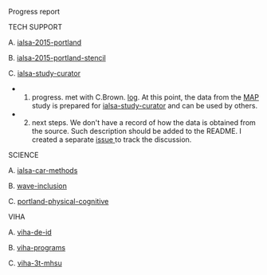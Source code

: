 Progress report

TECH SUPPORT 

A. [ialsa-2015-portland](https://github.com/IALSA/IALSA-2015-Portland)   

B. [ialsa-2015-portland-stencil](https://github.com/IALSA/ialsa-2015-portland-stencil)  

C. [ialsa-study-curator](https://github.com/IALSA/ialsa-study-curator)   
  - 1. progress. met with C.Brown. [log](https://github.com/IALSA/MAP/issues/17). At this point, the data from the [MAP](https://github.com/IALSA/MAP) study is prepared for [ialsa-study-curator](https://github.com/IALSA/ialsa-study-curator) and can be used by others.     
  - 2. next steps. We don't have a record of how the data is obtained from the source. Such description should be added to the README. I created a separate [issue ](https://github.com/IALSA/MAP/issues/18) to track the discussion. 


SCIENCE   
 
A. [ialsa-car-methods](https://github.com/IALSA/ialsa-car-methods)    
  
B. [wave-inclusion](https://github.com/IALSA/wave-inclusion)    

C. [portland-physical-cognitive](https://github.com/IALSA/Portland-physical-cognitive)   


VIHA    

A. [viha-de-id](https://github.com/IHACRU/viha-de-id)    

B. [viha-programs](https://github.com/IHACRU/VIHA-programs)    

C. [viha-3t-mhsu](https://github.com/IHACRU/viha-3t-mhsu)    

